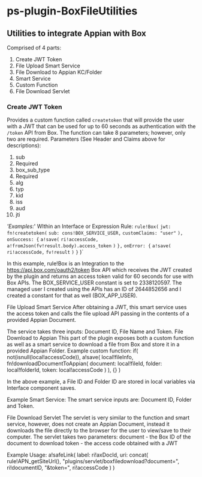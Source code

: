 # ps-plugin-BoxFileUtilities
## Utilities to integrate Appian with Box ##

Comprised of 4 parts:
1. Create JWT Token
1. File Upload Smart Service
1. File Download to Appian KC/Folder
  1. Smart Service
  1. Custom Function
1. File Download Servlet

### Create JWT Token ###
Provides a custom function called `createtoken` that will provide the user with a JWT that can be used for up to 60 seconds as authentication with the `/token` API from Box.  The function can take 8 parameters; however, only two are required.
Parameters (See Header and Claims above for descriptions):
1. sub
  1. Required
1. box_sub_type
  1. Required
1. alg
1. typ
1. kid
1. iss
1. aud
1. jti

*'Examples:*'
WIthin an Interface or Expression Rule:
`rule!Box(`
    `jwt: fn!createtoken(`
        `sub: cons!BOX_SERVICE_USER,`
        `customClaims: "user"`
    `),`
    `onSuccess: {`
        `a!save(`
            `ri!accessCode,`
            `a!fromJson(fv!result.body).access_token`
        `)`
    `},`
    `onError: {`
        `a!save(`
            `ri!accessCode,`
            `fv!result`
        `)`
    `}`
)`

In this example, rule!Box is an Integration to the https://api.box.com/oauth2/token Box API which receives the JWT created by the plugin and returns an access token valid for 60 seconds for use with Box APIs.  The BOX_SERVICE_USER constant is set to 2338120597.  The managed user I created using the APIs has an ID of 2644852656 and I created a constant for that as well (BOX_APP_USER).

File Upload Smart Service
After obtaining a JWT, this smart service uses the access token and calls the file upload API passing in the contents of a provided Appian Document.

The service takes three inputs: Document ID, File Name and Token.
File Download to Appian
  This part of the plugin exposes both a custom function as well as a smart service to download a file from Box and store it in a provided Appian Folder.
Example custom function:
if(
  not(isnull(local!accessCode)),
  a!save(
    local!fileInfo,
    fn!downloadDocumentToAppian(
      document: local!fileId,
      folder: local!folderId,
      token: local!accessCode
    )
  ),
  {}
)

In the above example, a File ID and Folder ID are stored in local variables via Interface component saves.

Example Smart Service:
The smart service inputs are: Document ID, Folder and Token.

File Download Servlet
The servlet is very similar to the function and smart service, however, does not create an Appian Document, instead it downloads the file directly to the browser for the user to view/save to their computer.  The servlet takes two parameters:
document - the Box ID of the document to download
token - the access code obtained with a JWT

Example Usage:
a!safeLink(
  label: ri!axDocId,
  uri: concat(
    rule!APN_getSiteUrl(),
    "plugins/servlet/boxfiledownload?document=",
    ri!documentID,
    "&token=",
    ri!accessCode
  )
)
